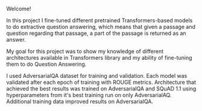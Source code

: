 Welcome!

In this project I fine-tuned different pretrained Transformers-based models to do extractive question answering, which means 
that given a passage and question regarding that passage, a part of the passage is returned as an answer.

My goal for this project was to show my knowledge of different architectures available in Transformers library and my ability of fine-tuning them to do Question Answering.

I used AdversarialQA dataset for training and validation. Each model was validated after each epoch of training with ROUGE metrics. 
Architecture that achieved the best results was trained on AdversarialQA and SQuAD 1.1 using hyperparameters from it's best training run on only AdversarialAQ.
Additional training data improved results on AdversarialQA.
